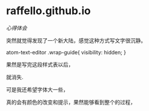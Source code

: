 # raffello.github.io
*心得体会*

突然就觉得发现了一个新大陆，感觉这种方式写文字很沉静。


atom-text-editor .wrap-guide{
  visibility: hidden;
}

果然是写完这段样式表以后，

就消失.

可是我还希望字体大一些，

真的会有颜色的改变和提示，果然能够看到整个的过程，
